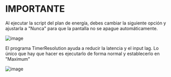 # IMPORTANTE

Al ejecutar la script del plan de energía, debes cambiar la siguiente opción y ajustarla a "Nunca" para que la pantalla no se apague automáticamente.

![image](https://github.com/user-attachments/assets/90fdd7ba-c878-4906-9a22-3ea2af54271f)

El programa TimerResolution ayuda a reducir la latencia y el input lag. Lo único que hay que hacer es ejecutarlo de forma normal y establecerlo en "Maximum"

![image](https://github.com/user-attachments/assets/2cf02263-d077-4c7f-afed-3bd018338d52)

